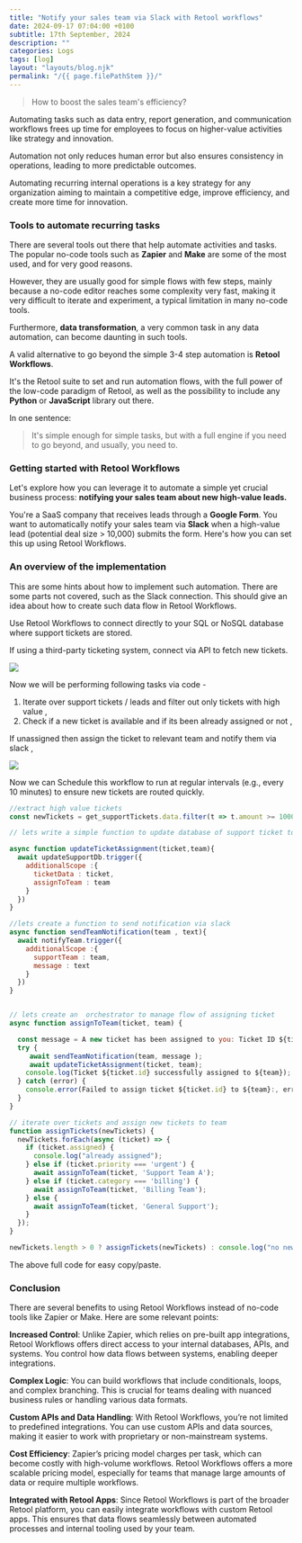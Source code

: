 ```yaml
---
title: "Notify your sales team via Slack with Retool workflows"
date: 2024-09-17 07:04:00 +0100
subtitle: 17th September, 2024
description: ""
categories: Logs
tags: [log]
layout: "layouts/blog.njk"
permalink: "/{{ page.filePathStem }}/"
---
```




> How to boost the sales team's efficiency?

Automating tasks such as data entry, report generation, and communication workflows frees up time for employees to focus on higher-value activities like strategy and innovation.

Automation not only reduces human error but also ensures consistency in operations, leading to more predictable outcomes.

Automating recurring internal operations is a key strategy for any organization aiming to maintain a competitive edge, improve efficiency, and create more time for innovation.



### Tools to automate recurring tasks

There are several tools out there that help automate activities and tasks. The popular no-code tools such as **Zapier** and **Make** are some of the most used, and for very good reasons.

However, they are usually good for simple flows with few steps, mainly because a no-code editor reaches some complexity very fast, making it very difficult to iterate and experiment, a typical limitation in many no-code tools.

Furthermore, **data transformation**, a very common task in any data automation, can become daunting in such tools.

A valid alternative to go beyond the simple 3-4 step automation is **Retool Workflows**.

It's the Retool suite to set and run automation flows, with the full power of the low-code paradigm of Retool, as well as the possibility to include any **Python** or **JavaScript** library out there.

In one sentence:

> It's simple enough for simple tasks, but with a full engine if you need to go beyond, and usually, you need to.



### Getting started with Retool Workflows 

Let's explore how you can leverage it to automate a simple yet crucial business process: **notifying your sales team about new high-value leads.**

You're a SaaS company that receives leads through a **Google Form**. You want to automatically notify your sales team via **Slack** when a high-value lead (potential deal size > 10,000) submits the form. Here's how you can set this up using Retool Workflows.



### An overview of the implementation

This are some hints about how to implement such automation. There are some parts not covered, such as the Slack connection. This should give an idea about how to create such data flow in Retool Workflows.

Use Retool Workflows to connect directly to your SQL or NoSQL database where support tickets are stored.

If using a third-party ticketing system, connect via API to fetch new tickets.

![](/assets/blog/notify-your-sales-team-via-slack-with-retool-workflows/01.jpeg)



Now we will be performing following tasks via code -

1. Iterate over support tickets / leads and filter out only tickets with high value , 
2. Check if a new ticket is available and if its been already assigned or not , 

If unassigned then assign the ticket to relevant team and notify them via slack , 

![](/assets/blog/notify-your-sales-team-via-slack-with-retool-workflows/03.jpg)

Now we can Schedule this workflow to run at regular intervals (e.g., every 10 minutes) to ensure new tickets are routed quickly.



```js
//extract high value tickets 
const newTickets = get_supportTickets.data.filter(t => t.amount >= 10000) || [];

// lets write a simple function to update database of support ticket to save information on which team is handling the ticket 

async function updateTicketAssignment(ticket,team){
  await updateSupportDb.trigger({
    additionalScope :{
      ticketData : ticket,
      assignToTeam : team
    }
  })
}

//lets create a function to send notification via slack
async function sendTeamNotification(team , text){
  await notifyTeam.trigger({
    additionalScope :{
      supportTeam : team,
      message : text
    }
  })
}


// lets create an  orchestrator to manage flow of assigning ticket 
async function assignToTeam(ticket, team) {

  const message = A new ticket has been assigned to you: Ticket ID ${ticket.id}
  try {
     await sendTeamNotification(team, message );
     await updateTicketAssignment(ticket, team);
    console.log(Ticket ${ticket.id} successfully assigned to ${team});
  } catch (error) {
    console.error(Failed to assign ticket ${ticket.id} to ${team}:, error);
  }
}

// iterate over tickets and assign new tickets to team 
function assignTickets(newTickets) {
  newTickets.forEach(async (ticket) => {
    if (ticket.assigned) {
      console.log("already assigned");
    } else if (ticket.priority === 'urgent') {
      await assignToTeam(ticket, 'Support Team A');
    } else if (ticket.category === 'billing') {
      await assignToTeam(ticket, 'Billing Team');
    } else {
      await assignToTeam(ticket, 'General Support');
    }
  });
}

newTickets.length > 0 ? assignTickets(newTickets) : console.log("no new tickets")
```

The above full code for easy copy/paste.





### Conclusion

There are several benefits to using Retool Workflows instead of no-code tools like Zapier or Make. Here are some relevant points:

**Increased Control**: Unlike Zapier, which relies on pre-built app integrations, Retool Workflows offers direct access to your internal databases, APIs, and systems. You control how data flows between systems, enabling deeper integrations.

**Complex Logic**: You can build workflows that include conditionals, loops, and complex branching. This is crucial for teams dealing with nuanced business rules or handling various data formats.

**Custom APIs and Data Handling**: With Retool Workflows, you’re not limited to predefined integrations. You can use custom APIs and data sources, making it easier to work with proprietary or non-mainstream systems.

**Cost Efficiency**: Zapier’s pricing model charges per task, which can become costly with high-volume workflows. Retool Workflows offers a more scalable pricing model, especially for teams that manage large amounts of data or require multiple workflows.

**Integrated with Retool Apps**: Since Retool Workflows is part of the broader Retool platform, you can easily integrate workflows with custom Retool apps. This ensures that data flows seamlessly between automated processes and internal tooling used by your team.
